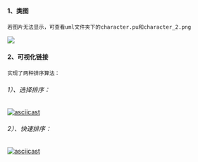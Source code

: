 #### 1、类图
    若图片无法显示，可查看uml文件夹下的character.pu和character_2.png
![](http://www.plantuml.com/plantuml/png/dPB1JWCX48RlynGSzT0-GbEZYJ6fYRf7um4fDgGihCoWCTPtbsMOBD5uiOVkyFFFnyp05aadogC70ECrehgCFgPRFQbFKEKtHwP9K9M3fUh1itDPF-XmBAilOLodcCE-4UuYEd8nF3wfgON8f2dJmYYskhKeDsH7xB52Qk1vNxdoDplqCrBIXXHRwnxR1aek7BW9-AlYdIFozig-ET_IiBN9BXV8fXTjh1fYAc4p-QZthM2CgU_6wz3p1-kjeJctPHPW6KZ88zRbHKhwO-UGr9IYiTWcXEzwwZ7tsPdZFoarV1L0Jns2FbecIdjOFztyghAB1v3XiB5hdYzz6S702KMG6kJ--Enk9ElrQTDE1k0UVybSv6hrGoccJNjl0FoTfVe00EJ4aXV5rOlYwww_g2UHjpRiy-Y_0G00)
#### 2、可视化链接
    实现了两种排序算法：
###### 1）、选择排序：
[![asciicast](https://asciinema.org/a/436507.svg)](https://asciinema.org/a/heXoCILJkXhOjR6zHjuGL5Q1a)
###### 2）、快速排序：
[![asciicast](https://asciinema.org/a/436507.svg)](https://asciinema.org/a/87Pp6RTFGtah2ZknALkIm4cDZ)